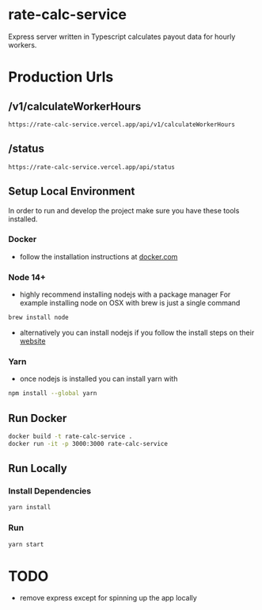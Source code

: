 # rate-calc-service

Express server written in Typescript calculates payout data for hourly workers.

# Production Urls

## /v1/calculateWorkerHours

```
https://rate-calc-service.vercel.app/api/v1/calculateWorkerHours
```

## /status

```
https://rate-calc-service.vercel.app/api/status
```

## Setup Local Environment

In order to run and develop the project make sure you have these tools installed.

### Docker

- follow the installation instructions at [docker.com](https://docs.docker.com/get-docker/)

### Node 14+

- highly recommend installing nodejs with a package manager For example installing node on OSX with brew is just a single command

```bash
brew install node
```

- alternatively you can install nodejs if you follow the install steps on their [website](https://nodejs.org/en/download/)

### Yarn

- once nodejs is installed you can install yarn with

```bash
npm install --global yarn
```

## Run Docker

```bash
docker build -t rate-calc-service .
docker run -it -p 3000:3000 rate-calc-service
```

## Run Locally

### Install Dependencies

```bash
yarn install
```

### Run

```bash
yarn start
```

# TODO

- remove express except for spinning up the app locally
